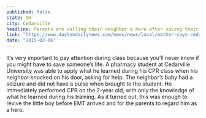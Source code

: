 ```yaml
---
published: false
state: OH
city: Cedarville
headline: Parents are calling their neighbor a hero after saving their son’s life
link: "https://www.daytondailynews.com/news/news/local/mother-says-cedarville-student-saved-childs-life/nj4xc/"
date: "2015-02-06"
---
```



It’s very important to pay attention during class because you’ll never know if you might have to save someone’s life. A pharmacy student at Cedarville University was able to apply what he learned during his CPR class when his neighbor knocked on his door, asking for help. The neighbor’s baby had a seizure and did not have a pulse when brought to the student. He immediately performed CPR on the 2-year old, with only the knowledge of what he learned during his training. As it turned out, this was enough to revive the little boy before EMT arrived and for the parents to regard him as a hero.
